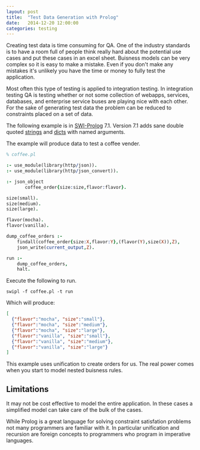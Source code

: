 ```yaml
---
layout: post
title:  "Test Data Generation with Prolog"
date:   2014-12-20 12:00:00
categories: testing
---
```


Creating test data is time consuming for QA.  One of the
industry standards is to have a room full of people think really hard
about the potential use cases and put these cases in an excel sheet.
Buisness models can be very complex so it is easy to make a mistake.
Even if you don't make any mistakes it's unlikely you have the time
or money to fully test the application.

Most often this type of testing is applied to integration testing.
In integration testing QA is testing whether or not some collection
of webapps, services, databases, and enterprise service buses are playing nice with
each other.  For the sake of generating test data the problem can
be reduced to constraints placed on a set of data.

The following example is in [SWI-Prolog](http://www.swi-prolog.org/download/devel) 7.1.
Version 7.1 adds sane double quoted [strings](http://www.swi-prolog.org/pldoc/man?section=strings)
and [dicts](http://www.swi-prolog.org/pldoc/man?section=dicts) with named arguments.

The example will produce data to test a coffee vender.

```prolog
% coffee.pl

:- use_module(library(http/json)).
:- use_module(library(http/json_convert)).

:- json_object
       coffee_order{size:size,flavor:flavor}.

size(small).
size(medium).
size(large).

flavor(mocha).
flavor(vanilla).

dump_coffee_orders :-
    findall(coffee_order{size:X,flavor:Y},(flavor(Y),size(X)),Z),
    json_write(current_output,Z).

run :-
    dump_coffee_orders,
    halt.
```
Execute the following to run.

```swipl -f coffee.pl -t run```

Which will produce:

```json
[
  {"flavor":"mocha", "size":"small"},
  {"flavor":"mocha", "size":"medium"},
  {"flavor":"mocha", "size":"large"},
  {"flavor":"vanilla", "size":"small"},
  {"flavor":"vanilla", "size":"medium"},
  {"flavor":"vanilla", "size":"large"}
]
```

This example uses unification to create orders for us.
The real power comes when you start to model nested
buisness rules.

Limitations
-----------
It may not be cost effective to model the entire application.  In these
cases a simplified model can take care of the bulk of the cases.

While Prolog is a great language for solving constraint satisfation problems
not many programmers are familiar with it.  In particular unification and
recursion are foreign concepts to programmers who program in imperative
languages.
